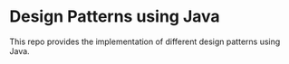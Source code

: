 # Design Patterns using Java
This repo provides the implementation of different design patterns using Java.
